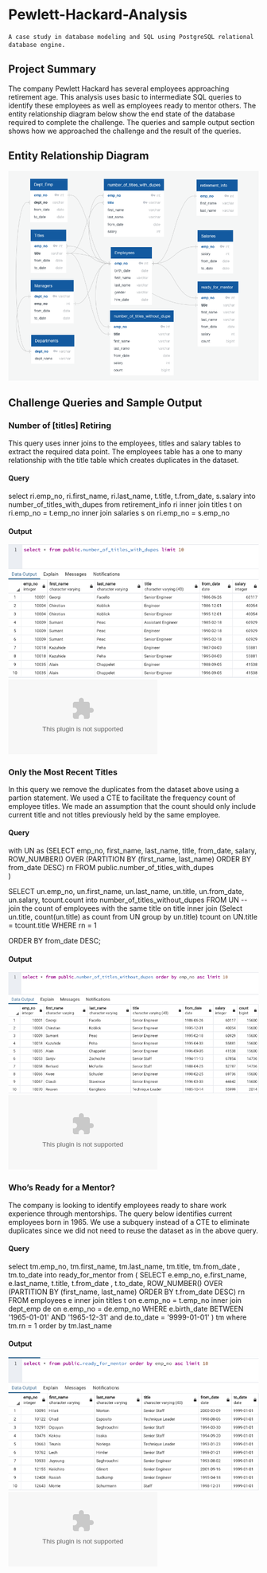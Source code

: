 # Pewlett-Hackard-Analysis
    A case study in database modeling and SQL using PostgreSQL relational database engine. 

## Project Summary
The company Pewlett Hackard has several employees approaching retirement age. This analysis uses basic to intermediate SQL queries to identify these employees as well as employees ready to mentor others. The entity relationship diagram below show the end state of the database required to complete the challenge. The queries and sample output section shows how we approached the challenge and the result of the queries. 

## Entity Relationship Diagram
![Employee Database ERD](CHALLENGE_EmployeeDB.png)

## Challenge Queries and Sample Output
### Number of [titles] Retiring
This query uses inner joins to the employees, titles and salary tables to extract the required data point. The employees table has a one to many relationship with the title table which creates duplicates in the dataset.
#### Query
select ri.emp_no, ri.first_name, ri.last_name, t.title, t.from_date, s.salary
into number_of_titles_with_dupes
from retirement_info ri
    inner join titles t
    on ri.emp_no = t.emp_no
    inner join salaries s
    on ri.emp_no = s.emp_no
#### Output
![number_of_titles_with_dupes](ntwd.png)
![number_of_titles_with_dupes.csv](Data/CHALLENGE_number_of_titles_with_dupes.csv)

### Only the Most Recent Titles
In this query we remove the duplicates from the dataset above using a partion statement. We used a CTE to facilitate the frequency count of employee titles. We made an assumption that the count should only include current title and not titles previously held by the same employee. 

#### Query
with UN as (SELECT emp_no, first_name, last_name, title, from_date, salary, 
     ROW_NUMBER() OVER 
		(PARTITION BY (first_name, last_name) ORDER BY from_date DESC) rn
   FROM public.number_of_titles_with_dupes		  
            ) 

SELECT un.emp_no, un.first_name, un.last_name, un.title, un.from_date, un.salary, tcount.count
into number_of_titles_without_dupes 
FROM UN
-- join the count of employees with the same title on title 
  inner join (Select un.title, count(un.title) as count from UN group by un.title) tcount
  on UN.title = tcount.title
WHERE 
  rn = 1
  
 ORDER BY from_date DESC;

#### Output
![number_of_titles_without_dupes](ntwod.png)
![number_of_titles_without_dupes.csv](Data/CHALLENGE_number_of_titles_without_dupes.csv)

### Who’s Ready for a Mentor?
The company is looking to identify employees ready to share work experience through mentorships. The query below identifies current employees born in 1965. We use a subquery instead of a CTE to eliminate duplicates since we did not need to reuse the dataset as in the above query. 

#### Query
select tm.emp_no, tm.first_name, tm.last_name, tm.title, tm.from_date , tm.to_date
into ready_for_mentor
from (
	SELECT e.emp_no, e.first_name, e.last_name, t.title, t.from_date , t.to_date,
		ROW_NUMBER() OVER 
			(PARTITION BY (first_name, last_name) ORDER BY t.from_date DESC) rn
	FROM employees e
	inner join titles t
		on e.emp_no = t.emp_no
	inner join dept_emp de
		on e.emp_no = de.emp_no
	WHERE e.birth_date BETWEEN '1965-01-01' AND '1965-12-31'
	and de.to_date = '9999-01-01'
	) tm
where tm.rn = 1
order by tm.last_name

#### Output
![ready_for_mentor](rfm.png)
![CHALLENGE_ready_for_mentor.csv](Data/CHALLENGE_ready_for_mentor.csv)
